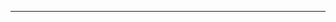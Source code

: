 <md-toc-page paths="/,/quickstart,/content,/modules,/themes,/features"></md-toc-page>

---

<made-with-docspa url="https://www.swimlane.com" size="1" name="Swimlane">
</made-with-docspa>
